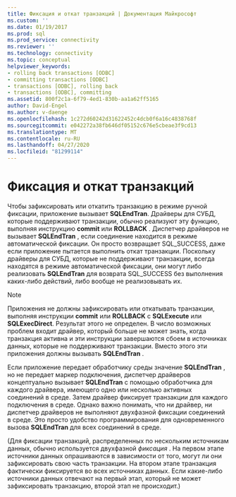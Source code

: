 ```yaml
---
title: Фиксация и откат транзакций | Документация Майкрософт
ms.custom: ''
ms.date: 01/19/2017
ms.prod: sql
ms.prod_service: connectivity
ms.reviewer: ''
ms.technology: connectivity
ms.topic: conceptual
helpviewer_keywords:
- rolling back transactions [ODBC]
- committing transactions [ODBC]
- transactions [ODBC], rolling back
- transactions [ODBC], committing
ms.assetid: 800f2c1a-6f79-4ed1-830b-aa1a62ff5165
author: David-Engel
ms.author: v-daenge
ms.openlocfilehash: 1c272d60242d31622452c4dcb0f6a16c4838768f
ms.sourcegitcommit: e042272a38fb646df05152c676e5cbeae3f9cd13
ms.translationtype: MT
ms.contentlocale: ru-RU
ms.lasthandoff: 04/27/2020
ms.locfileid: "81299114"
---
```

# <a name="committing-and-rolling-back-transactions"></a>Фиксация и откат транзакций
Чтобы зафиксировать или откатить транзакцию в режиме ручной фиксации, приложение вызывает **SQLEndTran**. Драйверы для СУБД, которые поддерживают транзакции, обычно реализуют эту функцию, выполняя инструкцию **commit** или **ROLLBACK** . Диспетчер драйверов не вызывает **SQLEndTran** , если соединение находится в режиме автоматической фиксации. Он просто возвращает SQL_SUCCESS, даже если приложение пытается выполнить откат транзакции. Поскольку драйверы для СУБД, которые не поддерживают транзакции, всегда находятся в режиме автоматической фиксации, они могут либо реализовать **SQLEndTran** для возврата SQL_SUCCESS без выполнения каких-либо действий, либо вообще не реализовывать их.  
  
> [!NOTE]  
>  Приложения не должны зафиксировать или откатывать транзакции, выполняя инструкции **commit** или **ROLLBACK** с **SQLExecute** или **SQLExecDirect**. Результат этого не определен. В число возможных проблем входит драйвер, который больше не может знать, когда транзакция активна и эти инструкции завершаются сбоем в источниках данных, которые не поддерживают транзакции. Вместо этого эти приложения должны вызывать **SQLEndTran** .  
  
 Если приложение передает обработчику среды значение **SQLEndTran** , но не передает маркер подключения, диспетчер драйверов концептуально вызывает **SQLEndTran** с помощью обработчика для каждого драйвера, имеющего одно или несколько активных соединений в среде. Затем драйвер фиксирует транзакции для каждого подключения в среде. Однако важно понимать, что ни драйвер, ни диспетчер драйверов не выполняют двухфазной фиксации соединений в среде. Это просто удобство программирования для одновременного вызова **SQLEndTran** для всех соединений в среде.  
  
 (Для фиксации транзакций, распределенных по нескольким источникам данных, обычно используется двухфазной *фиксация* . На первом этапе источники данных опрашиваются в зависимости от того, могут ли они зафиксировать свою часть транзакции. На втором этапе транзакция фактически фиксируется во всех источниках данных. Если какие-либо источники данных отвечают на первый этап, который не может зафиксировать транзакцию, второй этап не происходит.)
